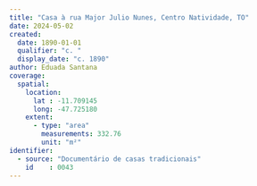 ```yaml
---
title: "Casa à rua Major Julio Nunes, Centro Natividade, TO"
date: 2024-05-02
created:
  date: 1890-01-01
  qualifier: "c. "
  display_date: "c. 1890"
author: Eduada Santana
coverage:
  spatial:
    location:
      lat : -11.709145
      long: -47.725180
    extent:
      - type: "area"
        measurements: 332.76
        unit: "m²"
identifier:
  - source: "Documentário de casas tradicionais"
    id    : 0043
---
```

